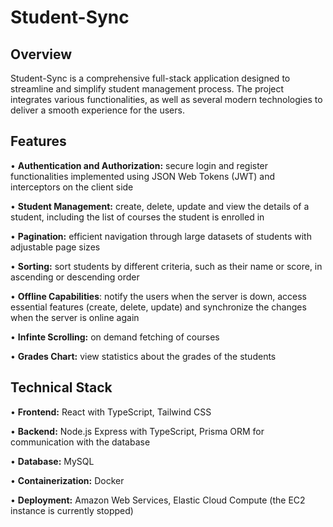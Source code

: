 # Student-Sync

## Overview
Student-Sync is a comprehensive full-stack application designed to streamline and simplify student management process. The project integrates various functionalities, as well as several 
modern technologies to deliver a smooth experience for the users.

## Features
• **Authentication and Authorization:** secure login and register functionalities implemented using JSON Web Tokens (JWT) and interceptors on the client side

• **Student Management:** create, delete, update and view the details of a student, including the list of courses the student is enrolled in

• **Pagination:** efficient navigation through large datasets of students with adjustable page sizes

• **Sorting:** sort students by different criteria, such as their name or score, in ascending or descending order

• **Offline Capabilities**: notify the users when the server is down, access essential features (create, delete, update) and synchronize the changes when the server is online again

• **Infinte Scrolling:** on demand fetching of courses

• **Grades Chart:** view statistics about the grades of the students

## Technical Stack
• **Frontend:** React with TypeScript, Tailwind CSS

• **Backend:** Node.js Express with TypeScript, Prisma ORM for communication with the database

• **Database:** MySQL

• **Containerization:** Docker

• **Deployment:** Amazon Web Services, Elastic Cloud Compute (the EC2 instance is currently stopped)

